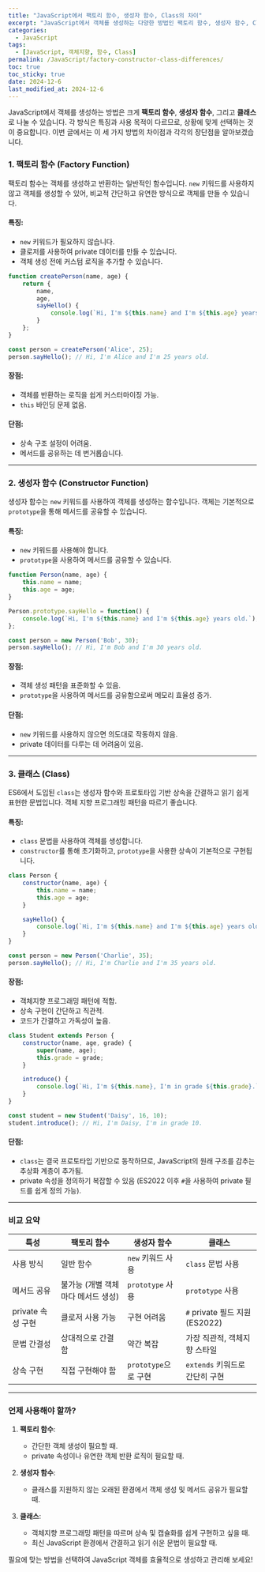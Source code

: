 ```yaml
---
title: "JavaScript에서 팩토리 함수, 생성자 함수, Class의 차이"
excerpt: "JavaScript에서 객체를 생성하는 다양한 방법인 팩토리 함수, 생성자 함수, Class의 차이점과 사용 사례에 대해 알아봅니다."
categories:
  - JavaScript
tags:
  - [JavaScript, 객체지향, 함수, Class]
permalink: /JavaScript/factory-constructor-class-differences/
toc: true
toc_sticky: true
date: 2024-12-6
last_modified_at: 2024-12-6
---
```


JavaScript에서 객체를 생성하는 방법은 크게 **팩토리 함수**, **생성자 함수**, 그리고 **클래스**로 나눌 수 있습니다. 각 방식은 특징과 사용 목적이 다르므로, 상황에 맞게 선택하는 것이 중요합니다. 이번 글에서는 이 세 가지 방법의 차이점과 각각의 장단점을 알아보겠습니다.

### 1. 팩토리 함수 (Factory Function)

팩토리 함수는 객체를 생성하고 반환하는 일반적인 함수입니다. `new` 키워드를 사용하지 않고 객체를 생성할 수 있어, 비교적 간단하고 유연한 방식으로 객체를 만들 수 있습니다.

#### 특징:
- `new` 키워드가 필요하지 않습니다.
- 클로저를 사용하여 private 데이터를 만들 수 있습니다.
- 객체 생성 전에 커스텀 로직을 추가할 수 있습니다.

```javascript
function createPerson(name, age) {
    return {
        name,
        age,
        sayHello() {
            console.log(`Hi, I'm ${this.name} and I'm ${this.age} years old.`);
        }
    };
}

const person = createPerson('Alice', 25);
person.sayHello(); // Hi, I'm Alice and I'm 25 years old.
```

#### 장점:
- 객체를 반환하는 로직을 쉽게 커스터마이징 가능.
- `this` 바인딩 문제 없음.

#### 단점:
- 상속 구조 설정이 어려움.
- 메서드를 공유하는 데 번거롭습니다.

---

### 2. 생성자 함수 (Constructor Function)

생성자 함수는 `new` 키워드를 사용하여 객체를 생성하는 함수입니다. 객체는 기본적으로 `prototype`을 통해 메서드를 공유할 수 있습니다.

#### 특징:
- `new` 키워드를 사용해야 합니다.
- `prototype`을 사용하여 메서드를 공유할 수 있습니다.

```javascript
function Person(name, age) {
    this.name = name;
    this.age = age;
}

Person.prototype.sayHello = function() {
    console.log(`Hi, I'm ${this.name} and I'm ${this.age} years old.`);
};

const person = new Person('Bob', 30);
person.sayHello(); // Hi, I'm Bob and I'm 30 years old.
```

#### 장점:
- 객체 생성 패턴을 표준화할 수 있음.
- `prototype`을 사용하여 메서드를 공유함으로써 메모리 효율성 증가.

#### 단점:
- `new` 키워드를 사용하지 않으면 의도대로 작동하지 않음.
- private 데이터를 다루는 데 어려움이 있음.

---

### 3. 클래스 (Class)

ES6에서 도입된 `class`는 생성자 함수와 프로토타입 기반 상속을 간결하고 읽기 쉽게 표현한 문법입니다. 객체 지향 프로그래밍 패턴을 따르기 좋습니다.

#### 특징:
- `class` 문법을 사용하여 객체를 생성합니다.
- `constructor`를 통해 초기화하고, `prototype`을 사용한 상속이 기본적으로 구현됩니다.

```javascript
class Person {
    constructor(name, age) {
        this.name = name;
        this.age = age;
    }

    sayHello() {
        console.log(`Hi, I'm ${this.name} and I'm ${this.age} years old.`);
    }
}

const person = new Person('Charlie', 35);
person.sayHello(); // Hi, I'm Charlie and I'm 35 years old.
```

#### 장점:
- 객체지향 프로그래밍 패턴에 적합.
- 상속 구현이 간단하고 직관적.
- 코드가 간결하고 가독성이 높음.

```javascript
class Student extends Person {
    constructor(name, age, grade) {
        super(name, age);
        this.grade = grade;
    }

    introduce() {
        console.log(`Hi, I'm ${this.name}, I'm in grade ${this.grade}.`);
    }
}

const student = new Student('Daisy', 16, 10);
student.introduce(); // Hi, I'm Daisy, I'm in grade 10.
```

#### 단점:
- `class`는 결국 프로토타입 기반으로 동작하므로, JavaScript의 원래 구조를 감추는 추상화 계층이 추가됨.
- private 속성을 정의하기 복잡할 수 있음 (ES2022 이후 `#`을 사용하여 private 필드를 쉽게 정의 가능).

---

### 비교 요약

| 특성              | 팩토리 함수                          | 생성자 함수                    | 클래스                        |
|-------------------|-----------------------------------|-----------------------------|-----------------------------|
| 사용 방식           | 일반 함수                         | `new` 키워드 사용              | `class` 문법 사용             |
| 메서드 공유         | 불가능 (개별 객체마다 메서드 생성)       | `prototype` 사용             | `prototype` 사용             |
| private 속성 구현    | 클로저 사용 가능                     | 구현 어려움                   | `#` private 필드 지원 (ES2022) |
| 문법 간결성         | 상대적으로 간결함                    | 약간 복잡                     | 가장 직관적, 객체지향 스타일      |
| 상속 구현          | 직접 구현해야 함                     | `prototype`으로 구현         | `extends` 키워드로 간단히 구현 |

---

### 언제 사용해야 할까?

1. **팩토리 함수**:
   - 간단한 객체 생성이 필요할 때.
   - private 속성이나 유연한 객체 반환 로직이 필요할 때.

2. **생성자 함수**:
   - 클래스를 지원하지 않는 오래된 환경에서 객체 생성 및 메서드 공유가 필요할 때.

3. **클래스**:
   - 객체지향 프로그래밍 패턴을 따르며 상속 및 캡슐화를 쉽게 구현하고 싶을 때.
   - 최신 JavaScript 환경에서 간결하고 읽기 쉬운 문법이 필요할 때.

필요에 맞는 방법을 선택하여 JavaScript 객체를 효율적으로 생성하고 관리해 보세요!
